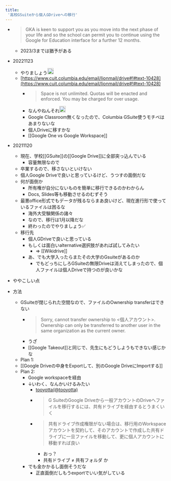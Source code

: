 ```yaml
---
title:
 '高校GSuiteから個人GDriveへの移行'
---
```


- > GKA is keen to support you as you move into the next phase of your life and so the school can permit you to continue using the Google for Education interface for a further 12 months.
    - 2023/3までは猶予がある

- 20221123
    - やりましょう<img src='https://scrapbox.io/api/pages/blu3mo-public/blu3mo/icon' alt='blu3mo.icon' height="19.5"/>
    - [https://www.cuit.columbia.edu/email/lionmail/drive#!#text-10428](https://www.cuit.columbia.edu/email/lionmail/drive#!#text-10428)
        - > Space is not unlimited. Quotas will be enacted and enforced. You may be charged for over usage.
        - なんやねんそれ<img src='https://scrapbox.io/api/pages/blu3mo-public/blu3mo/icon' alt='blu3mo.icon' height="19.5"/>
        - Google Classroom無くなったので、Columbia GSuite使うモチベはあまりないな
        - 個人Driveに移すかな
        - [[Google One vs Google Workspace]]

- 20211120
    - 現在、学校[[GSuite]]の[[Google Drive]]に全部突っ込んでいる
        - 容量無限なので
    - 卒業するので、移さないといけない
    - 個人Google Driveで良いと思っているけど、うつすの面倒だな
    - 何が面倒か
        - 所有権が自分にないものを簡単に移行できるのかわからん
        - Docs, Slides等も移動させるのむずそう
    - 最悪office形式でもデータが残るならまあ良いけど、現在進行形で使っているファイルは困るな
        - 海外大受験関係の諸々
        - なので、移行は1月以降だな
        - 終わったのでやりましょう✅
    - 移行先
        - 個人GDriveで良いと思っている
        - もしくは面白いalternative選択肢があれば試してみたい
            - => [[Wikidrive]]
        - あ、でも大学入ったらまたその大学のGsuiteがあるのか
            - でもどっちにしろGSuiteの無限Driveは消えてしまったので、個人ファイルは個人Driveで持つのが良いかな
- ややこしい点
- 方法
    - GSuiteが閉じられた空間なので、ファイルのOwnership transferはできない
        - >  Sorry, cannot transfer ownership to <個人アカウント>. Ownership can only be transferred to another user in the same organization as the current owner.
        - うざ
        - [[Google Takeout]]と同じで、先生にもどうしようもできない感じかな
    - Plan 1:
    - [[Google Driveの中身をExportして、別のGoogle DriveにImportする]]
    - Plan 2:
        - Google workspaceを経由
        - ↓いわく、なんかいけるみたい
            - [tooyotta(@tooyotta)](https://twitter.com/tooyotta/status/1485156002010124293)
            - > G SuiteのGoogle Driveから一般アカウントのDriveへファイルを移行するには、共有ドライブを経由するとうまくいく
            - > 共有ドライブ作成権限がない場合は、移行用のWorkspaceアカウントを契約して、そのアカウントで作成した共有ドライブに一旦ファイルを移動して、更に個人アカウントに移動すれば良い
                - おっ？
                - 共有ドライブ ≠ 共有フォルダ か
        - でも金かかるし面倒そうだな
            - 正直面倒だしもうexportでいい気がしている
